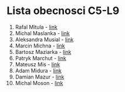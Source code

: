 # Lista obecnosci C5-L9

1. Rafal Mitula - [link](https://github.com/rmitula)  
2. Michal Maslanka - [link](https://github.com/mmaslank)  
3. Aleksandra Musial - [link](https://github.com/AlMusial)
4. Marcin Michna - [link](https://github.com/Havqqq)
5. Bartosz Maziarka - [link](https://github.com/Bar-Maz-PRz)
6. Patryk Marchut - [link](https://github.com/pmarchut)
7. Mateusz Mis - [link](https://github.com/URSIDAE97)
8. Adam Midura - [link](https://github.com/miduraa11)
9. Damian Mazur - [link](https://github.com/DMazur321)
10. Michal Moson - [link](https://github.com/taxbwithu)
